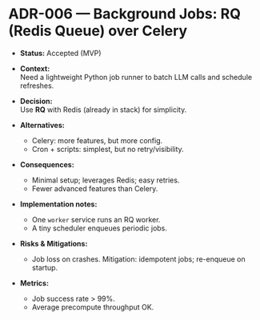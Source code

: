 # ADR-006 — Background Jobs: RQ (Redis Queue) over Celery

- **Status:** Accepted (MVP)
- **Context:**  
  Need a lightweight Python job runner to batch LLM calls and schedule refreshes.

- **Decision:**  
  Use **RQ** with Redis (already in stack) for simplicity.

- **Alternatives:**  
  - Celery: more features, but more config.  
  - Cron + scripts: simplest, but no retry/visibility.

- **Consequences:**  
  + Minimal setup; leverages Redis; easy retries.  
  - Fewer advanced features than Celery.

- **Implementation notes:**  
  - One `worker` service runs an RQ worker.  
  - A tiny scheduler enqueues periodic jobs.

- **Risks & Mitigations:**  
  - Job loss on crashes. Mitigation: idempotent jobs; re-enqueue on startup.

- **Metrics:**  
  - Job success rate > 99%.  
  - Average precompute throughput OK.
